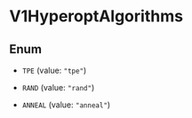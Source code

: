 

# V1HyperoptAlgorithms

## Enum


* `TPE` (value: `"tpe"`)

* `RAND` (value: `"rand"`)

* `ANNEAL` (value: `"anneal"`)



